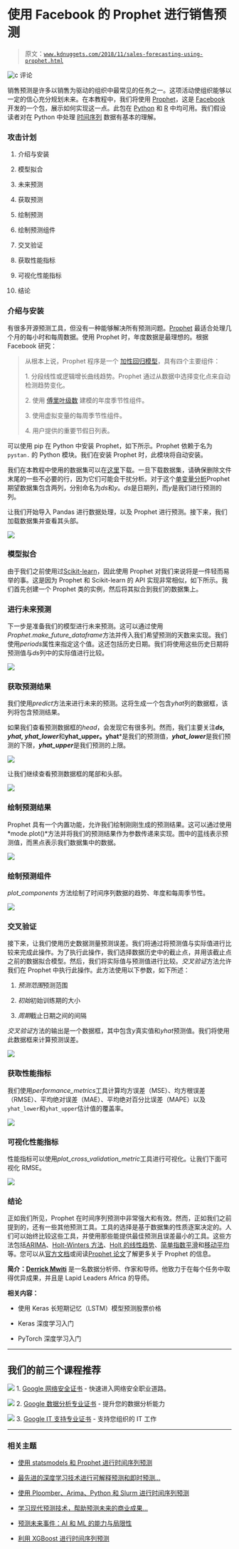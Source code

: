 # 使用 Facebook 的 Prophet 进行销售预测

> 原文：[`www.kdnuggets.com/2018/11/sales-forecasting-using-prophet.html`](https://www.kdnuggets.com/2018/11/sales-forecasting-using-prophet.html)

![c](img/3d9c022da2d331bb56691a9617b91b90.png) 评论

销售预测是许多以销售为驱动的组织中最常见的任务之一。这项活动使组织能够以一定的信心充分规划未来。在本教程中，我们将使用 [Prophet](https://medium.com/r/?url=https%3A%2F%2Fresearch.fb.com%2Fprophet-forecasting-at-scale%2F)，这是 [Facebook](https://medium.com/r/?url=https%3A%2F%2Fresearch.fb.com%2Fprophet-forecasting-at-scale%2F) 开发的一个包，展示如何实现这一点。此包在 [Python](https://medium.com/r/?url=https%3A%2F%2Fpypi.org%2Fproject%2Ffbprophet%2F) 和 [R](https://medium.com/r/?url=https%3A%2F%2Fcran.r-project.org%2Fpackage%3Dprophet) 中均可用。我们假设读者对在 Python 中处理 [时间序列](https://medium.com/r/?url=https%3A%2F%2Ftowardsdatascience.com%2Fanalyzing-time-series-data-in-pandas-be3887fdd621) 数据有基本的理解。

### 攻击计划

1.  介绍与安装

1.  模型拟合

1.  未来预测

1.  获取预测

1.  绘制预测

1.  绘制预测组件

1.  交叉验证

1.  获取性能指标

1.  可视化性能指标

1.  结论

### 介绍与安装

有很多开源预测工具，但没有一种能够解决所有预测问题。[Prophet](https://medium.com/r/?url=https%3A%2F%2Fgithub.com%2Ffacebook%2Fprophet) 最适合处理几个月的每小时和每周数据。使用 Prophet 时，年度数据是最理想的。根据 Facebook 研究：

> 从根本上说，Prophet 程序是一个 [加性回归模型](https://medium.com/r/?url=https%3A%2F%2Fen.wikipedia.org%2Fwiki%2FAdditive_model)，具有四个主要组件：
> 
> 1\. 分段线性或逻辑增长曲线趋势。Prophet 通过从数据中选择变化点来自动检测趋势变化。
> 
> 2\. 使用 [傅里叶级数](https://medium.com/r/?url=https%3A%2F%2Fen.wikipedia.org%2Fwiki%2FFourier_series) 建模的年度季节性组件。
> 
> 3\. 使用虚拟变量的每周季节性组件。
> 
> 4\. 用户提供的重要节假日列表。

可以使用 pip 在 Python 中安装 Prophet，如下所示。Prophet 依赖于名为 `pystan.` 的 Python 模块。我们在安装 Prophet 时，此模块将自动安装。

我们在本教程中使用的数据集可以在[这里](https://medium.com/r/?url=https%3A%2F%2Fdatamarket.com%2Fdata%2Fset%2F235d%2Fmean-daily-temperature-fisher-river-near-dallas-jan-01-1988-to-dec-31-1991%23!ds%3D235d%26display%3Dline)下载。一旦下载数据集，请确保删除文件末尾的一些不必要的行，因为它们可能会干扰分析。对于这个[单变量分析](https://medium.com/r/?url=https%3A%2F%2Fen.wikipedia.org%2Fwiki%2FUnivariate)Prophet 期望数据集包含两列，分别命名为*ds*和*y*。*ds*是日期列，而*y*是我们进行预测的列。

让我们开始导入 Pandas 进行数据处理，以及 Prophet 进行预测。接下来，我们加载数据集并查看其头部。

![](img/a8bb0bb5c5f8a89701ab19d413f19630.png)

### 模型拟合

由于我们之前使用过[Scikit-learn](https://medium.com/r/?url=https%3A%2F%2Fscikit-learn.org%2F)，因此使用 Prophet 对我们来说将是一件轻而易举的事。这是因为 Prophet 和 Scikit-learn 的 API 实现非常相似，如下所示。我们首先创建一个 Prophet 类的实例，然后将其拟合到我们的数据集上。

### 进行未来预测

下一步是准备我们的模型进行未来预测。这可以通过使用*Prophet.make_future_dataframe*方法并传入我们希望预测的天数来实现。我们使用*periods*属性来指定这个值。这还包括历史日期。我们将使用这些历史日期将预测值与*ds*列中的实际值进行比较。

![](img/73e6e0d67ebd1a4ce5cc0bbfe1ba9bde.png)

### 获取预测结果

我们使用*predict*方法来进行未来的预测。这将生成一个包含*yhat*列的数据框，该列将包含预测结果。

如果我们查看预测数据框的*head*，会发现它有很多列。然而，我们主要关注***ds, yhat, yhat_lower***和**yhat_upper。yhat***是我们的预测值，***yhat_lower***是我们预测的下限，***yhat_upper***是我们预测的上限。

![](img/9611e5d094b1b70f52590abf5917cd02.png)

让我们继续查看预测数据框的尾部和头部。

![](img/1eb594eb646016567b3b1905b20692dc.png)

### 绘制预测结果

Prophet 具有一个内置功能，允许我们绘制刚刚生成的预测结果。这可以通过使用*mode.plot()*方法并将我们的预测结果作为参数传递来实现。图中的蓝线表示预测值，而黑点表示我们数据集中的数据。

![](img/5e8321f5aa1266894a1c30d11b557c36.png)

### 绘制预测组件

*plot_components* 方法绘制了时间序列数据的趋势、年度和每周季节性。

![](img/c57f0df60f7021d68d76c0115b382199.png)

### 交叉验证

接下来，让我们使用历史数据测量预测误差。我们将通过将预测值与实际值进行比较来完成此操作。为了执行此操作，我们选择数据历史中的截止点，并用该截止点之前的数据拟合模型。然后，我们将实际值与预测值进行比较。*交叉验证*方法允许我们在 Prophet 中执行此操作。此方法使用以下参数，如下所述：

1.  *预测范围*预测范围

1.  *初始*初始训练期的大小

1.  *周期*截止日期之间的间隔

*交叉验证*方法的输出是一个数据框，其中包含*y*真实值和*yhat*预测值。我们将使用此数据框来计算预测误差。

![](img/90de0b7c64702b4ab65fe3c99a072cb4.png)

### 获取性能指标

我们使用*performance_metrics*工具计算均方误差（MSE）、均方根误差（RMSE）、平均绝对误差（MAE）、平均绝对百分比误差（MAPE）以及`yhat_lower`和`yhat_upper`估计值的覆盖率。

![](img/712e69f483eb285945db01796056aeb1.png)

### **可视化性能指标**

性能指标可以使用*plot_cross_validation_metric*工具进行可视化。让我们下面可视化 RMSE。

![](img/bf30e4505691c8f74fb932ec9b19ea7a.png)

### 结论

正如我们所见，Prophet 在时间序列预测中非常强大和有效。然而，正如我们之前提到的，还有一些其他预测工具。工具的选择是基于数据集的性质逐案决定的。人们可以始终比较这些工具，并使用那些能提供最佳预测且误差最小的工具。这些方法包括[ARIMA](https://medium.com/r/?url=https%3A%2F%2Fwww.statsmodels.org%2Fdev%2Fgenerated%2Fstatsmodels.tsa.arima_model.ARIMA.html)、[Holt-Winters 方法](https://medium.com/r/?url=https%3A%2F%2Fotexts.org%2Ffpp2%2Fholt-winters.html)、[Holt 的线性趋势](https://medium.com/r/?url=https%3A%2F%2Fotexts.org%2Ffpp2%2Fholt.html)、[简单指数平滑](https://medium.com/r/?url=https%3A%2F%2Fotexts.org%2Ffpp2%2Fses.html)和[移动平均](https://medium.com/r/?url=https%3A%2F%2Fwww.babypips.com%2Flearn%2Fforex%2Fusing-moving-averages)等。您可以从[官方文档](https://medium.com/r/?url=https%3A%2F%2Ffacebook.github.io%2Fprophet%2F)或阅读[Prophet 论文](https://medium.com/r/?url=https%3A%2F%2Fpeerj.com%2Fpreprints%2F3190.pdf)了解更多关于 Prophet 的信息。

**简介：[Derrick Mwiti](https://derrickmwiti.com/)** 是一名数据分析师、作家和导师。他致力于在每个任务中取得优异成果，并且是 Lapid Leaders Africa 的导师。

**相关内容：**

+   使用 Keras 长短期记忆（LSTM）模型预测股票价格

+   Keras 深度学习入门

+   PyTorch 深度学习入门

* * *

## 我们的前三个课程推荐

![](img/0244c01ba9267c002ef39d4907e0b8fb.png) 1\. [Google 网络安全证书](https://www.kdnuggets.com/google-cybersecurity) - 快速进入网络安全职业道路。

![](img/e225c49c3c91745821c8c0368bf04711.png) 2\. [Google 数据分析专业证书](https://www.kdnuggets.com/google-data-analytics) - 提升您的数据分析能力

![](img/0244c01ba9267c002ef39d4907e0b8fb.png) 3\. [Google IT 支持专业证书](https://www.kdnuggets.com/google-itsupport) - 支持您组织的 IT 工作

* * *

### 相关主题

+   [使用 statsmodels 和 Prophet 进行时间序列预测](https://www.kdnuggets.com/2023/03/time-series-forecasting-statsmodels-prophet.html)

+   [最先进的深度学习技术进行可解释预测和即时预测…](https://www.kdnuggets.com/2021/12/sota-explainable-forecasting-and-nowcasting.html)

+   [使用 Ploomber、Arima、Python 和 Slurm 进行时间序列预测](https://www.kdnuggets.com/2022/03/time-series-forecasting-ploomber-arima-python-slurm.html)

+   [学习现代预测技术，帮助预测未来的商业成果…](https://www.kdnuggets.com/2022/12/sphere-learn-modern-forecasting-techniques-help-predict-future-business-outcomes.html)

+   [预测未来事件：AI 和 ML 的能力与局限性](https://www.kdnuggets.com/2023/06/forecasting-future-events-capabilities-limitations-ai-ml.html)

+   [利用 XGBoost 进行时间序列预测](https://www.kdnuggets.com/2023/08/leveraging-xgboost-timeseries-forecasting.html)
